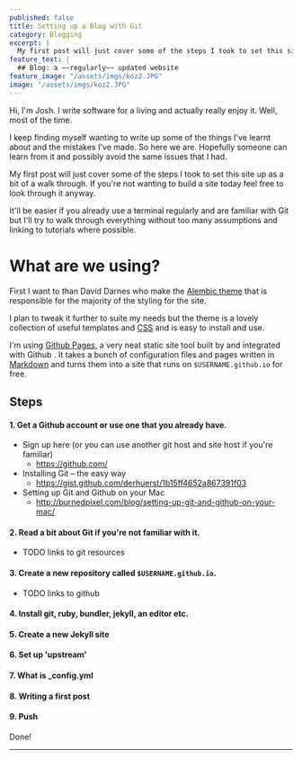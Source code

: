 ```yaml
---
published: false
title: Setting up a Blog with Git
category: Blogging
excerpt: |
  My first post will just cover some of the steps I took to set this site up as a bit of a walk through. If you're not wanting to build a site today feel free to look through it anyway.
feature_text: |
  ## Blog: a ~~regularly~~ updated website
feature_image: "/assets/imgs/koz2.JPG"
image: "/assets/imgs/koz2.JPG"
---
```


Hi, I'm Josh. I write software for a living and actually really enjoy it. Well, most of the time.

I keep finding myself wanting to write up some of the things I've learnt about and the mistakes I've made. So here we are. Hopefully someone can learn from it and possibly avoid the same issues that I had.

My first post will just cover some of the steps I took to set this site up as a bit of a walk through. If you're not wanting to build a site today feel free to look through it anyway.

It'll be easier if you already use a terminal regularly and are familiar with Git but I'll try to walk through everything without too many assumptions and linking to tutorials where possible.


# What are we using?

First I want to than David Darnes who make the [Alembic theme](https://alembic.darn.es) that is responsible for the majority of the styling for the site.

I plan to tweak it further to suite my needs but the theme is a lovely collection of useful templates and [CSS]() and is easy to install and use.

I'm using [Github Pages](), a very neat static site tool built by and integrated with Github . It takes a bunch of configuration files and pages written in [Markdown]() and turns them into a site that runs on `$USERNAME.github.io` for free.

## Steps


#### 1. Get a Github account or use one that you already have.

  - Sign up here (or you can use another git host and site host if you're familiar)
    - [ https://github.com/ ](https://github.com/)
  - Installing Git – the easy way
    - [ https://gist.github.com/derhuerst/1b15ff4652a867391f03 ](https://gist.github.com/derhuerst/1b15ff4652a867391f03)
  - Setting up Git and Github on your Mac
    - [ http://burnedpixel.com/blog/setting-up-git-and-github-on-your-mac/ ](http://burnedpixel.com/blog/setting-up-git-and-github-on-your-mac/)
      
#### 2. Read a bit about Git if you're not familiar with it.
  - TODO links to git resources
#### 3. Create a new repository called `$USERNAME.github.io`.
  - TODO links to github
#### 4. Install git, ruby, bundler, jekyll, an editor etc.
#### 5. Create a new Jekyll site
#### 6. Set up 'upstream'
#### 7. What is \_config.yml
#### 8. Writing a first post
#### 9. Push

Done!

----
